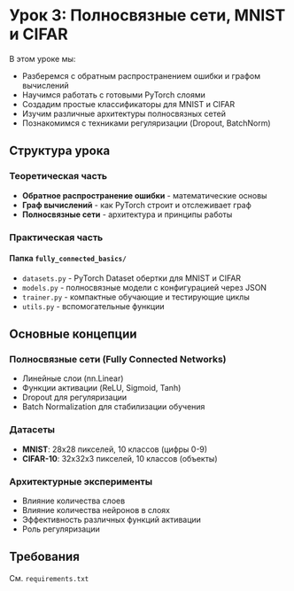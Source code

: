 # Урок 3: Полносвязные сети, MNIST и CIFAR

В этом уроке мы:
- Разберемся с обратным распространением ошибки и графом вычислений
- Научимся работать с готовыми PyTorch слоями
- Создадим простые классификаторы для MNIST и CIFAR
- Изучим различные архитектуры полносвязных сетей
- Познакомимся с техниками регуляризации (Dropout, BatchNorm)

## Структура урока

### Теоретическая часть
- **Обратное распространение ошибки** - математические основы
- **Граф вычислений** - как PyTorch строит и отслеживает граф
- **Полносвязные сети** - архитектура и принципы работы

### Практическая часть

#### Папка `fully_connected_basics/`
- `datasets.py` - PyTorch Dataset обертки для MNIST и CIFAR
- `models.py` - полносвязные модели с конфигурацией через JSON
- `trainer.py` - компактные обучающие и тестирующие циклы
- `utils.py` - вспомогательные функции

## Основные концепции

### Полносвязные сети (Fully Connected Networks)
- Линейные слои (nn.Linear)
- Функции активации (ReLU, Sigmoid, Tanh)
- Dropout для регуляризации
- Batch Normalization для стабилизации обучения

### Датасеты
- **MNIST**: 28x28 пикселей, 10 классов (цифры 0-9)
- **CIFAR-10**: 32x32x3 пикселей, 10 классов (объекты)

### Архитектурные эксперименты
- Влияние количества слоев
- Влияние количества нейронов в слоях
- Эффективность различных функций активации
- Роль регуляризации

## Требования
См. `requirements.txt`